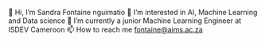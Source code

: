 👋 Hi, I’m Sandra Fontaine nguimatio
👀 I’m interested in AI, Machine Learning and Data science
🌱 I’m currently a junior Machine Learning Engineer at ISDEV Cameroon
📫 How to reach me fontaine@aims.ac.za
